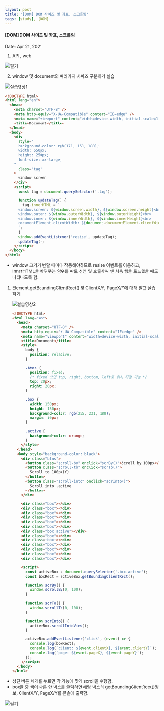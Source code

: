 ```yaml
---
layout: post
title: '[DOM] DOM 사이즈 및 좌표, 스크롤링'
tags: [study], [DOM]
---
```


#### [DOM] DOM 사이즈 및 좌표, 스크롤링

Date: Apr 21, 2021

1. API , web

![필기](https://user-images.githubusercontent.com/58647487/115905944-cfec6c80-a4a1-11eb-854d-817ecb646b77.jpg)

2.  window 및 document의 여러가지 사이즈 구분하기 실습

![실습영상1](https://user-images.githubusercontent.com/58647487/115907247-9583cf00-a4a3-11eb-946d-22c872409121.gif)

```html
<!DOCTYPE html>
<html lang="en">
  <head>
    <meta charset="UTF-8" />
    <meta http-equiv="X-UA-Compatible" content="IE=edge" />
    <meta name="viewport" content="width=device-width, initial-scale=1.0" />
    <title>Document</title>
  </head>
  <body>
    <div
      style="
      background-color: rgb(171, 150, 180);
      width: 650px;
      height: 250px;
      font-size: xx-large;
    "
      class="tag"
    >
      window screen
    </div>
    <script>
      const tag = document.querySelector('.tag');

      function updateTag() {
        tag.innerHTML = `
      window.screen: ${window.screen.width}, ${window.screen.height}<br>
      window.outer: ${window.outerWidth}, ${window.outerHeight}<br>
      window.inner: ${window.innerWidth}, ${window.innerHeight}<br>
      documentElement.clientWidth: ${document.documentElement.clientWidth}, ${document.documentElement.clientHeight}
      `;
      }
      window.addEventListener('resize', updateTag);
      updateTag();
    </script>
  </body>
</html>
```

- window 크기가 변할 때마다 작동해야하므로 resize 이벤트를 이용하고, innerHTML을 바꿔주는 함수를 따로 선언 및 호출하여 맨 처음 웹을 로드했을 때도 나타나도록 함.

1.  Element.getBoundingClientRect() 및 ClientX/Y, PageX/Y에 대해 알고 실습하기

    ![실습영상2](https://user-images.githubusercontent.com/58647487/115907250-974d9280-a4a3-11eb-911e-44e0bbde7c92.gif)

    ```html
    <!DOCTYPE html>
    <html lang="en">
      <head>
        <meta charset="UTF-8" />
        <meta http-equiv="X-UA-Compatible" content="IE=edge" />
        <meta name="viewport" content="width=device-width, initial-scale=1.0" />
        <title>Document</title>
        <style>
          body {
            position: relative;
          }

          .btns {
            position: fixed;
            /* fixed 쓰면 top, right, bottom, left로 위치 지정 가능 */
            top: 20px;
            right: 20px;
          }

          .box {
            width: 150px;
            height: 150px;
            background-color: rgb(255, 231, 188);
            margin: 10px;
          }

          .active {
            background-color: orange;
          }
        </style>
      </head>
      <body style="background-color: black">
        <div class="btns">
          <button class="scroll-by" onclick="scrBy()">Scroll by 100px</button>
          <button class="scroll-to" onclick="scrTo()">
            Scroll to 100px(Y)
          </button>
          <button class="scroll-into" onclick="scrInto()">
            Scroll into .active
          </button>
        </div>

        <div class="box"></div>
        <div class="box"></div>
        <div class="box"></div>
        <div class="box"></div>
        <div class="box"></div>
        <div class="box"></div>
        <div class="box active"></div>
        <div class="box"></div>
        <div class="box"></div>
        <div class="box"></div>
        <div class="box"></div>
        <div class="box"></div>
        <div class="box"></div>

        <script>
          const activeBox = document.querySelector('.box.active');
          const boxRect = activeBox.getBoundingClientRect();

          function scrBy() {
            window.scrollBy(0, 100);
          }

          function scrTo() {
            window.scrollTo(0, 100);
          }

          function scrInto() {
            activeBox.scrollIntoView();
          }

          activeBox.addEventListener('click', (event) => {
            console.log(boxRect);
            console.log(`client: ${event.clientX}, ${event.clientY}`);
            console.log(`page: ${event.pageX}, ${event.pageY}`);
          });
        </script>
      </body>
    </html>
    ```

- 상단 버튼 세개를 누르면 각 기능에 맞게 scroll을 수행함.
- box들 중 색이 다른 한 박스를 클릭하면 해당 박스의 getBoundingClientRect()정보, ClientX/Y, PageX/Y를 콘솔에 출력함.

![필기](https://user-images.githubusercontent.com/58647487/115905950-d11d9980-a4a1-11eb-9699-791d932cc780.jpg)
